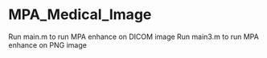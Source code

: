 ﻿# MPA_Medical_Image


Run main.m to run MPA enhance on DICOM image
Run main3.m to run MPA enhance on PNG image
